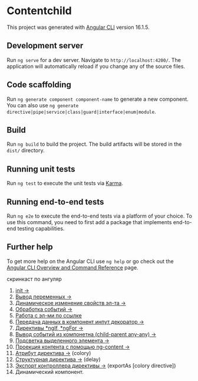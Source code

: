 # Contentchild

This project was generated with [Angular CLI](https://github.com/angular/angular-cli) version 16.1.5.

## Development server

Run `ng serve` for a dev server. Navigate to `http://localhost:4200/`. The application will automatically reload if you change any of the source files.

## Code scaffolding

Run `ng generate component component-name` to generate a new component. You can also use `ng generate directive|pipe|service|class|guard|interface|enum|module`.

## Build

Run `ng build` to build the project. The build artifacts will be stored in the `dist/` directory.

## Running unit tests

Run `ng test` to execute the unit tests via [Karma](https://karma-runner.github.io).

## Running end-to-end tests

Run `ng e2e` to execute the end-to-end tests via a platform of your choice. To use this command, you need to first add a package that implements end-to-end testing capabilities.

## Further help

To get more help on the Angular CLI use `ng help` or go check out the [Angular CLI Overview and Command Reference](https://angular.io/cli) page.

<detail>

<summary> <a name="screencast"></a>скринкаст по ангуляр</summary>

1.  [init →](./pic.md#init)
2.  [Вывод переменных →](./pic.md#intropolation)
3.  [Динамическое изменение свойств эл-та →](./pic.md#compDynamicProperty)
4.  [Обработка событий →](./pic.md#eventHandling)
5.  [Работа с эл-ми по ссылке](./pic.md#workWithElemByRef)
6.  [Передача данных в компонент инпут декоратор →](./pic.md#transferDataToComponent)
7.  [Директивы *ngIf, *ngFor →](./pic.md#ngIf&ngForDirectives)
8.  [Вывод событий из компонетна (child-parent any-any) →](./pic.md#outputEventsFromComp)
9.  [Подсветка выделенного элемента →](./pic.md#highlightSelectedValue)
10. [Проекция контента с помощью ng-content →](./pic.md#contentProjection)
11. [Атрибут директива →](./pic.md.md#attributeDirective) (colory)
12. [Структурная директива →](./pic.md#customDirective) (delay)
13. [Экспорт контроллера директивы →](readmeAssets/directiveControllerExport.png) (exportAs [colory directive])
14. Динамический компонент.

</detail>
